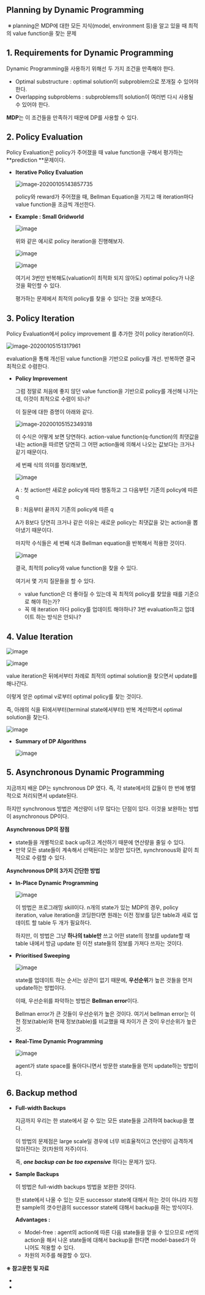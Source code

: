 

## **Planning by Dynamic Programming**

​	※ planning은 MDP에 대한 모든 지식(model, environment 등)을 알고 있을 때 최적의 value function을 찾는 문제



## **1. Requirements for Dynamic Programming**

Dynamic Programming을 사용하기 위해선 두 가지 조건을 만족해야 한다.

- Optimal substructure : optimal solution이 subproblem으로 쪼개질 수 있어야 한다.
- Overlapping subproblems : subproblems의 solution이 여러번 다시 사용될 수 있어야 한다.

**MDP**는 이 조건들을 만족하기 때문에 DP를 사용할 수 있다.



## **2. Policy Evaluation**

Policy Evaluation은 policy가 주어졌을 때 value function을 구해서 평가하는 **prediction **문제이다.

- **Iterative Policy Evaluation**

  ![image-20200105143857735](C:\Users\gusgk\AppData\Roaming\Typora\typora-user-images\image-20200105143857735.png)

  policy와 reward가 주어졌을 때, Bellman Equation을 가지고  매 iteration마다 value function을 조금씩 개선한다.

  

- **Example : Small Gridworld**

  ![image](https://user-images.githubusercontent.com/59254578/71775960-45da7500-2fcc-11ea-875f-8dd4db0e34b0.png)

  위와 같은 예시로 policy iteration을 진행해보자.

  

  ![image](https://user-images.githubusercontent.com/59254578/71775982-abc6fc80-2fcc-11ea-8fc1-09c6839d7bb6.png)

  ![image](https://user-images.githubusercontent.com/59254578/71775967-69052480-2fcc-11ea-9266-ebc92d001afd.png)

  여기서 3번만 반복해도(valuation이 최적화 되지 않아도) optimal policy가 나온 것을 확인할 수 있다.

  평가하는 문제에서 최적의 policy를 찾을 수 있다는 것을 보여준다.

  

## **3. Policy Iteration**

Policy Evaluation에서 policy improvement 를 추가한 것이 policy iteration이다.

![image-20200105151317961](C:\Users\gusgk\AppData\Roaming\Typora\typora-user-images\image-20200105151317961.png)

evaluation을 통해 개선된 value function을 기반으로 policy를 개선. 반복하면 결국 최적으로 수렴한다.

- **Policy Improvement**

  그럼 정말로 처음에 좋지 않던 value function을 기반으로 policy를 개선해 나가는데, 이것이 최적으로 수렴이 되나?

  이 질문에 대한 증명이 아래와 같다.

  ![image-20200105152349318](C:\Users\gusgk\AppData\Roaming\Typora\typora-user-images\image-20200105152349318.png)

  이 수식은 어떻게 보면 당연하다. action-value function(q-function)의 최댓값을 내는 action을 따르면 당연히 그 어떤 action들에 의해서 나오는 값보다는 크거나 같기 때문이다.

  

  세 번째 식의 의미를 정리해보면,

  ![image](https://user-images.githubusercontent.com/59254578/71776378-27787780-2fd4-11ea-8350-4801d1b02481.png)

  A : 첫 action만 새로운 policy에 따라 행동하고 그 다음부턴 기존의 policy에 따른 q

  B : 처음부터 끝까지 기존의 policy에 따른 q

  A가 B보다 당연히 크거나 같은 이유는 새로운 policy는 최댓값을 갖는 action을 뽑아냈기 때문이다.

  

  마지막 수식들은 세 번째 식과 Bellman equation을 반복해서 적용한 것이다.

  

  ![image](https://user-images.githubusercontent.com/59254578/71776412-a1a8fc00-2fd4-11ea-9294-e1899e93cdf5.png)

  결국, 최적의 policy와 value function을 찾을 수 있다.

  

  여기서 몇 가지 질문들을 할 수 있다.

  - value function은 더 좋아질 수 있는데 꼭 최적의 policy를 찾았을 때를 기준으로 해야 하는가?
  - 꼭 매 iteration 마다 policy를 업데이트 해야하나? 3번 evaluation하고 업데이트 하는 방식은 안되나?

  

## **4. Value Iteration**

![image](https://user-images.githubusercontent.com/59254578/71776773-17639680-2fda-11ea-8530-77d62d08cb30.png)

![image](https://user-images.githubusercontent.com/59254578/71776786-2ea28400-2fda-11ea-8965-0b883c6fd030.png)

value iteration은 뒤에서부터 차례로 최적의 optimal solution을 찾으면서 update를 해나간다.

이렇게 얻은 optimal v로부터 optimal policy를 찾는 것이다.



즉, 아래의 식을 뒤에서부터(terminal state에서부터) 반복 계산하면서 optimal solution을 찾는다.

![image](https://user-images.githubusercontent.com/59254578/71776804-935dde80-2fda-11ea-8cb5-237a5ab2e96e.png)



- **Summary of DP Algorithms**

  ![image](https://user-images.githubusercontent.com/59254578/71776863-bdfc6700-2fdb-11ea-8baa-613ae0f0d73c.png)



##  **5. Asynchronous Dynamic Programming**

지금까지 배운 DP는 synchronous DP 였다. 즉, 각 state에서의 값들이 한 번에 병렬적으로 처리되면서 update된다.

하지만 synchronous 방법은 계산량이 너무 많다는 단점이 있다. 이것을 보완하는 방법이 asynchronous DP이다.



**Asynchronous DP의 장점**

- state들을 개별적으로 back up하고 계산하기 때문에 연산량을 줄일 수 있다.
- 만약 모든 state들이 계속해서 선택된다는 보장만 있다면, synchronous와 같이 최적으로 수렴할 수 있다.



**Asynchronous DP의 3가지 간단한 방법**

- **In-Place Dynamic Programming**

  ![image](https://user-images.githubusercontent.com/59254578/71776954-e8025900-2fdc-11ea-939a-74b95e2cbb3c.png)

  이 방법은 프로그래밍 skill이다. n개의 state가 있는 MDP의 경우, policy iteration, value iteration을 코딩한다면 원래는 이전 정보를 담은 table과 새로 업데이트 할 table 두 개가 필요하다.

  하지만, 이 방법은 그냥 **하나의 table만** 쓰고 어떤 state의 정보를 update할 때 table 내에서 방금 update 된 이전 state들의 정보를 가져다 쓰자는 것이다.

  

- **Prioritised Sweeping**

  ![image](https://user-images.githubusercontent.com/59254578/71777034-24828480-2fde-11ea-9369-8a2e3b058ffd.png)

  state를 업데이트 하는 순서는 상관이 없기 때문에, **우선순위**가 높은 것들을 먼저 update하는 방법이다.

  이때, 우선순위를 파악하는 방법은 **Bellman error**이다.

  Bellman error가 큰 것들이 우선순위가 높은 것이다. 여기서 bellman error는 이전 정보(table)와 현재 정보(table)를 비교했을 때 차이가 큰 것이 우선순위가 높은 것.

  

- **Real-Time Dynamic Programming**

  ![image](https://user-images.githubusercontent.com/59254578/71777065-817e3a80-2fde-11ea-93b7-a20499eb61de.png)

  agent가 state space를 돌아다니면서 방문한 state들을 먼저 update하는 방법이다.



## **6. Backup method**

- **Full-width Backups**

  지금까지 우리는 한 state에서 갈 수 있는 모든 state들을 고려하여 backup을 했다.

  이 방법의 문제점은 large scale일 경우에 너무 비효율적이고 연산량이 급격하게 많아진다는 것(차원의 저주)이다.

  즉, ***one backup can be too expensive*** 하다는 문제가 있다.

  

- **Sample Backups**

  이 방법은 full-width backups 방법을 보완한 것이다.

  한 state에서 나올 수 있는 모든 successor state에 대해서 하는 것이 아니라 지정한 sample의 갯수만큼의 successor state에 대해서 backup을 하는 방식이다.

  **Advantages :**

  - Model-free : agent의 action에 따른 다음 state들을 얻을 수 있으므로 n번의 action을 해서 나온 state들에 대해서 backup을 한다면 model-based가 아니어도 적용할 수 있다.
  - 차원의 저주를 해결할 수 있다.





**※ 참고문헌 및 자료**

- [David Silver Lecture]: http://www0.cs.ucl.ac.uk/staff/d.silver/web/Teaching.html

- [팡요랩]: https://www.youtube.com/channel/UCwkGvF7xKz2E0Lv-fZ9wv2g

  

